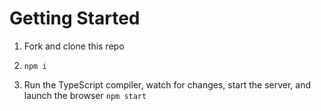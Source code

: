 # Getting Started

1. Fork and clone this repo

2. `npm i`

3. Run the TypeScript compiler, watch for changes, start the server, and launch the browser `npm start`
